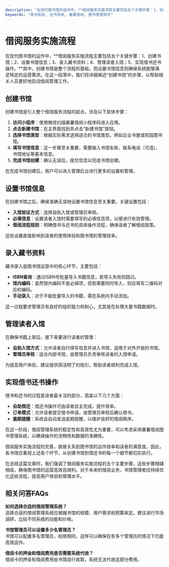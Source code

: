 ```yaml
---
description: "在现代图书馆的运作中，**借阅服务实施流程主要包括五个关键步骤：1、创建书馆；2、设置书馆信息；3、录入藏书资料；4、管理读者入馆；5、实现借书还书操作。**其中，创建书馆是整个流程的基础，而设置书馆信息则确保系统能够满足特定的运营需求。在这一段落中，我们将详细阐述“创建书馆”的步骤，以帮助相关人员更好地启动借阅管理工作。"
keywords: "借书系统, 还书系统, 番薯借阅, 图书管理软件"
---
```

# 借阅服务实施流程

在现代图书馆的运作中，**借阅服务实施流程主要包括五个关键步骤：1、创建书馆；2、设置书馆信息；3、录入藏书资料；4、管理读者入馆；5、实现借书还书操作。**其中，创建书馆是整个流程的基础，而设置书馆信息则确保系统能够满足特定的运营需求。在这一段落中，我们将详细阐述“创建书馆”的步骤，以帮助相关人员更好地启动借阅管理工作。

## 创建书馆

创建书馆是引入整个借阅服务流程的起点，涉及以下具体步骤：

1. **访问小程序**：使用微信扫描番薯借阅小程序码进入应用。
2. **点击新建书馆**：在主界面找到并点击“新建书馆”按钮。
3. **选择书馆类型**：根据实际需求选择适合的书馆类型，例如企业书屋或校园图书馆。
4. **填写书馆信息**：这一步骤至关重要，需要输入书馆名称、联系电话（可选）、书馆地址等基本信息。
5. **完成书馆创建**：确认无误后，提交信息以完成书馆创建。

在完成书馆创建后，用户可以进入管理后台进行更多的设置和管理。

## 设置书馆信息

在创建书馆之后，确保准确无误地设置书馆信息至关重要。关键设置包括：

- **入馆验证方式**：选择自助入馆或管理员审核。
- **必填信息**：设置读者入馆时需要填写的必填信息项，以便进行有效管理。
- **借阅流程规则**：明确借书与还书的具体操作流程，确保读者了解借阅政策。

这些设置直接影响到读者的使用体验和图书馆的管理效率。

## 录入藏书资料

藏书录入是图书馆运营中的核心环节，主要包括：

- **ISBN查询**：通过ISBN号批量导入书籍信息，若导入失败则跳过。
- **馆内编码**：虽然馆内编码不是必填项，但若需要同时导入，则应填写二维码对应的编码。
- **手动录入**：对于不能批量导入的书籍，需在系统内手动添加。

这一过程要求管理员有良好的组织能力和耐心，尤其是在处理大量书籍数据时。

## 管理读者入馆

在确保书籍上架后，接下来要进行读者的管理：

- **自助入馆方式**：允许读者自行填写信息并进入书馆，适用于对外开放的书馆。
- **管理员审核**：适合内部书馆，由管理员负责审核读者的入馆申请。

为提高用户体验，建议提供简洁明了的指引，帮助读者顺利完成入馆。

## 实现借书还书操作

借书和还书的过程是读者最关注的部分，涵盖以下几个方面：

- **自助借还**：借还书操作可由读者自主完成，提升效率。
- **订单模式**：允许读者提交借书申请，由管理员审核后确认借书。
- **逾期提醒**：系统会自动发送逾期提醒，以维护良好的借阅秩序。

在这一阶段，借阅管理系统的稳定性和高效性尤为重要，可以考虑采用番薯借阅图书管理系统，以确保操作的流畅性和数据的准确性。

借阅服务实施流程的完善，直接关系到图书馆的运作效率和读者的满意度。因此，各书馆应重视上述各个环节，从创建书馆到借还书的每一个细节都切实执行。

在总结这篇文章时，我们强调了借阅服务实施流程的五个主要步骤，这些步骤相辅相成，确保图书馆的运营高效且顺利。对于未来的借阅业务，书馆管理者应持续优化这些流程，提高用户体验和管理水平。

## 相关问答FAQs

**如何选择合适的借阅管理系统？**  
选择合适的借阅管理系统应根据书馆的规模、用户需求和预算来定。建议进行市场调研，比较不同系统的功能和价格。

**书馆管理员可以设置多少名管理员？**  
书馆可以配置多名管理员，权限相同，这样可以确保在有多个管理员的情况下仍能高效运作。

**借阅卡的押金和借阅费用是否需要系统代收？**  
借阅卡的押金和借阅费用由书馆自行收取，系统无法代收这部分费用。
